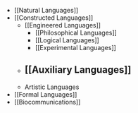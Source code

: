 - [[Natural Languages]]
- [[Constructed Languages]]
	- [[Engineered Languages]]
		- [[Philosophical Languages]]
		- [[Logical Languages]]
		- [[Experimental Languages]]
	- [[Auxiliary Languages]]
		- 
	- Artistic Languages
- [[Formal Languages]]
- [[Biocommunications]]
